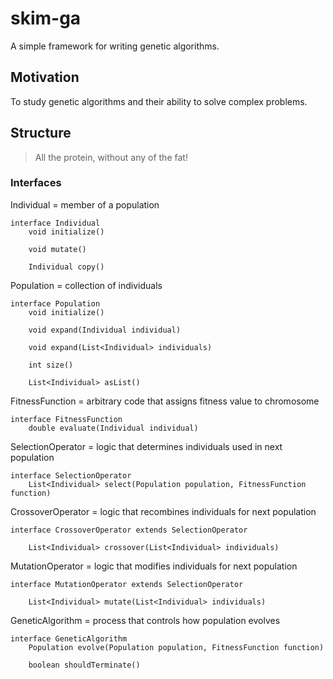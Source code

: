 skim-ga
=======

A simple framework for writing genetic algorithms.

Motivation
----------

To study genetic algorithms and their ability to solve complex problems.

Structure
---------

> All the protein, without any of the fat!

### Interfaces

Individual = member of a population

    interface Individual
        void initialize()

        void mutate()

        Individual copy()

Population = collection of individuals

    interface Population
        void initialize()

        void expand(Individual individual)

        void expand(List<Individual> individuals)

        int size()

        List<Individual> asList()

FitnessFunction = arbitrary code that assigns fitness value to chromosome

    interface FitnessFunction
        double evaluate(Individual individual)

SelectionOperator = logic that determines individuals used in next population

    interface SelectionOperator
        List<Individual> select(Population population, FitnessFunction function)

CrossoverOperator = logic that recombines individuals for next population

    interface CrossoverOperator extends SelectionOperator

        List<Individual> crossover(List<Individual> individuals)

MutationOperator = logic that modifies individuals for next population

    interface MutationOperator extends SelectionOperator

        List<Individual> mutate(List<Individual> individuals)

GeneticAlgorithm = process that controls how population evolves

    interface GeneticAlgorithm
        Population evolve(Population population, FitnessFunction function)

        boolean shouldTerminate()
